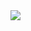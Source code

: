 <img src="https://github.com/musauyumaz/CSharp/blob/main/Gen%C3%A7ay%20Y%C4%B1ld%C4%B1z/A%E2%80%99dan%20Z%E2%80%99ye%20Temel%20C%23%2010%20Programlama%20E%C4%9Fitimi/158)%20C%23%207.0%20Pattern%20Matching%20-%20Var%20Pattern%20Kritik%20Yapal%C4%B1m%201/Ekran%20g%C3%B6r%C3%BCnt%C3%BCs%C3%BC%202022-08-23%20125508.png" width="auto">
